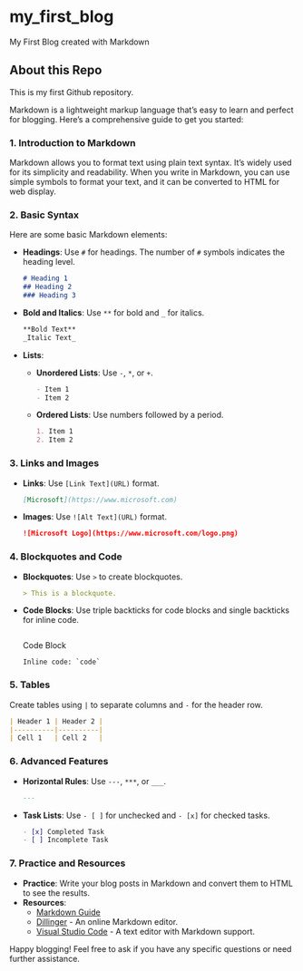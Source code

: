 # my_first_blog
 My First Blog created with Markdown

## About this Repo

This is my first Github repository.

Markdown is a lightweight markup language that’s easy to learn and perfect for blogging. Here’s a comprehensive guide to get you started:

### 1. **Introduction to Markdown**

Markdown allows you to format text using plain text syntax. It’s widely used for its simplicity and readability. When you write in Markdown, you can use simple symbols to format your text, and it can be converted to HTML for web display.

### 2. **Basic Syntax**

Here are some basic Markdown elements:

- **Headings**: Use `#` for headings. The number of `#` symbols indicates the heading level.

  ```markdown
  # Heading 1
  ## Heading 2
  ### Heading 3
  ```

- **Bold and Italics**: Use `**` for bold and `_` for italics.

  ```markdown
  **Bold Text**
  _Italic Text_
  ```

- **Lists**:

  - **Unordered Lists**: Use `-`, `*`, or `+`.

    ```markdown
    - Item 1
    - Item 2
    ```

  - **Ordered Lists**: Use numbers followed by a period.

    ```markdown
    1. Item 1
    2. Item 2
    ```

### 3. **Links and Images**

- **Links**: Use `[Link Text](URL)` format.

  ```markdown
  [Microsoft](https://www.microsoft.com)
  ```

- **Images**: Use `![Alt Text](URL)` format.

  ```markdown
  ![Microsoft Logo](https://www.microsoft.com/logo.png)
  ```

### 4. **Blockquotes and Code**

- **Blockquotes**: Use `>` to create blockquotes.

  ```markdown
  > This is a blockquote.
  ```

- **Code Blocks**: Use triple backticks for code blocks and single backticks for inline code.

  ```markdown
  
  ```

  Code Block

  ```
  Inline code: `code`
  ```

### 5. **Tables**

Create tables using `|` to separate columns and `-` for the header row.

```markdown
| Header 1 | Header 2 |
|----------|----------|
| Cell 1   | Cell 2   |
```

### 6. **Advanced Features**

- **Horizontal Rules**: Use `---`, `***`, or `___`.

  ```markdown
  ---
  ```

- **Task Lists**: Use `- [ ]` for unchecked and `- [x]` for checked tasks.

  ```markdown
  - [x] Completed Task
  - [ ] Incomplete Task
  ```

### 7. **Practice and Resources**

- **Practice**: Write your blog posts in Markdown and convert them to HTML to see the results.
- **Resources**:
  - [Markdown Guide](https://www.markdownguide.org)
  - [Dillinger](https://dillinger.io) - An online Markdown editor.
  - [Visual Studio Code](https://code.visualstudio.com) - A text editor with Markdown support.

Happy blogging! Feel free to ask if you have any specific questions or need further assistance.
